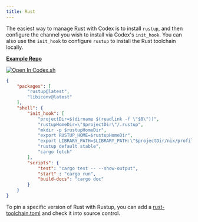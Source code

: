 ```yaml
---
title: Rust
---
```


The easiest way to manage Rust with Codex is to install `rustup`, and then configure the channel you wish to install via Codex's `init_hook`. You can also use the `init_hook` to configure `rustup` to install the Rust toolchain locally.

[**Example Repo**](https://github.com/khulnasoft/codex/tree/main/examples/development/rust)

[![Open In Codex.sh](https://www.khulnasoft/img/codex/open-in-codex.svg)](https://codex.sh/open/templates/rust)

```json
{
    "packages": [
        "rustup@latest",
        "libiconv@latest"
    ],
    "shell": {
        "init_hook": [
            "projectDir=$(dirname $(readlink -f \"$0\"))",
            "rustupHomeDir=\"$projectDir\"/.rustup",
            "mkdir -p $rustupHomeDir",
            "export RUSTUP_HOME=$rustupHomeDir",
            "export LIBRARY_PATH=$LIBRARY_PATH:\"$projectDir/nix/profile/default/lib\"",
            "rustup default stable",
            "cargo fetch"
        ],
        "scripts": {
            "test": "cargo test -- --show-output",
            "start" : "cargo run",
            "build-docs": "cargo doc"
        }
    }
}
```

To pin a specific version of Rust with Rustup, you can add a [rust-toolchain.toml](https://rust-lang.github.io/rustup/overrides.html#the-toolchain-file) and check it into source control.
